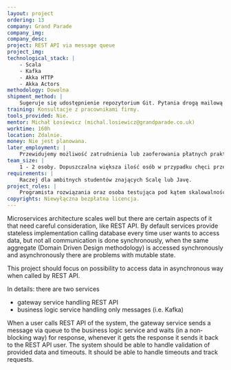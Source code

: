 ```yaml
---
layout: project
ordering: 13
company: Grand Parade
company_img:
company_desc:
project: REST API via message queue
project_img:
technological_stack: |
    - Scala
    - Kafka
    - Akka HTTP
    - Akka Actors
methodology: Dowolna
shipment_method: |
    Sugeruje się udostępnienie repozytorium Git. Pytania drogą mailową lub na konsultacjach w siedzibie firmy Grand Parade, raz w tygodniu 1h.
training: Konsultacje z pracownikami firmy.
tools_provided: Nie.
mentor: Michał Łosiewicz (michal.losiewicz@grandparade.co.uk)
worktime: 160h
location: Zdalnie.
money: Nie jest planowana.
later_employment: |
    Przewidujemy możliwość zatrudnienia lub zaoferowania płatnych praktyk.
team_size: |
    1 - ­2 osoby. Dopuszczalna większa ilość osób w przypadku chęci przetestowania alternatywnych rozwiązań lub automatyzacji testów odporności (resilience tests).
requirements: |
    Raczej dla ambitnych studentów znających Scalę lub Javę.
project_roles: |
    Programista rozwiązania oraz osoba testująca pod kątem skalowalności i odporności.
copyrights: Niewyłączna bezpłatna licencja.
---
```

Microservices architecture scales well but there are certain aspects of it that need careful consideration, like REST API. By default services provide stateless implementation calling database every time user wants to access data, but not all communication is done synchronously, when the same aggregate (Domain Driven Design methodology) is accessed synchronously and asynchronously there are problems with mutable state.

This project should focus on possibility to access data in asynchronous way when called by REST API.

In details: there are two services

- gateway service handling REST API
- business logic service handling only messages (i.e. Kafka)

When a user calls REST API of the system, the gateway service sends a message via queue to the business logic service and waits (in a non­blocking way) for response, whenever it gets the response it sends it back to the REST API user. The system should be able to handle validation of provided data and timeouts. It should be able to handle timeouts and track requests.